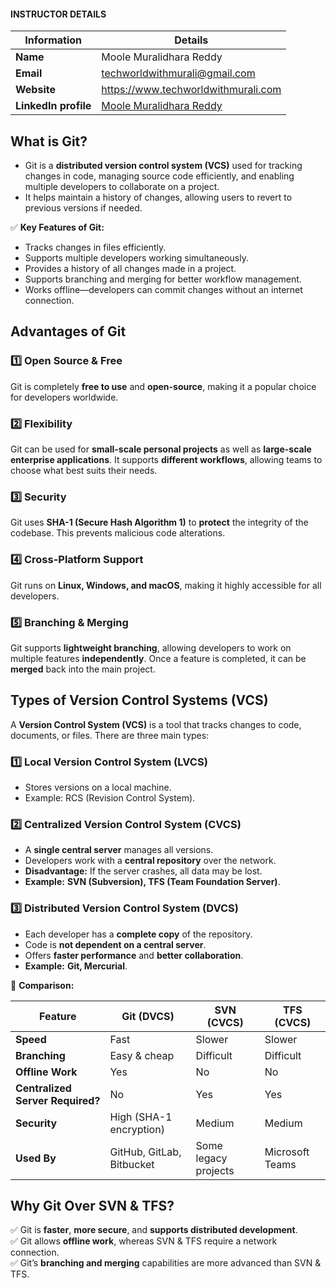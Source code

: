 #### INSTRUCTOR DETAILS

|  Information             | Details                                                                      |
|----------------------    |------------------------------------------------------------------------------|
| **Name**                 | Moole Muralidhara Reddy                                                      |
| **Email**                | techworldwithmurali@gmail.com                                                |
| **Website**              | https://www.techworldwithmurali.com               |
| **LinkedIn profile**     | [Moole Muralidhara Reddy](https://www.linkedin.com/in/moole-muralidhara-reddy) |

## **What is Git?**  
- Git is a **distributed version control system (VCS)** used for tracking changes in code, managing source code efficiently, and enabling multiple developers to collaborate on a project.
- It helps maintain a history of changes, allowing users to revert to previous versions if needed.

✅ **Key Features of Git:**  
- Tracks changes in files efficiently.  
- Supports multiple developers working simultaneously.  
- Provides a history of all changes made in a project.  
- Supports branching and merging for better workflow management.  
- Works offline—developers can commit changes without an internet connection.  

## **Advantages of Git**  

### 1️⃣ **Open Source & Free**  
Git is completely **free to use** and **open-source**, making it a popular choice for developers worldwide.  

### 2️⃣ **Flexibility**  
Git can be used for **small-scale personal projects** as well as **large-scale enterprise applications**. It supports **different workflows**, allowing teams to choose what best suits their needs.  

### 3️⃣ **Security**  
Git uses **SHA-1 (Secure Hash Algorithm 1)** to **protect** the integrity of the codebase. This prevents malicious code alterations.  

### 4️⃣ **Cross-Platform Support**  
Git runs on **Linux, Windows, and macOS**, making it highly accessible for all developers.  

### 5️⃣ **Branching & Merging**  
Git supports **lightweight branching**, allowing developers to work on multiple features **independently**. Once a feature is completed, it can be **merged** back into the main project.  

## **Types of Version Control Systems (VCS)**  

A **Version Control System (VCS)** is a tool that tracks changes to code, documents, or files. There are three main types:  

### 1️⃣ **Local Version Control System (LVCS)**  
- Stores versions on a local machine.  
- Example: RCS (Revision Control System).  

### 2️⃣ **Centralized Version Control System (CVCS)**  
- A **single central server** manages all versions.  
- Developers work with a **central repository** over the network.  
- **Disadvantage:** If the server crashes, all data may be lost.  
- **Example:** **SVN (Subversion), TFS (Team Foundation Server)**.  

### 3️⃣ **Distributed Version Control System (DVCS)**  
- Each developer has a **complete copy** of the repository.  
- Code is **not dependent on a central server**.  
- Offers **faster performance** and **better collaboration**.  
- **Example:** **Git, Mercurial**.  

📌 **Comparison:**  

| Feature  | Git (DVCS) | SVN (CVCS) | TFS (CVCS) |
|----------|------------|------------|------------|
| **Speed** | Fast | Slower | Slower |
| **Branching** | Easy & cheap | Difficult | Difficult |
| **Offline Work** | Yes | No | No |
| **Centralized Server Required?** | No | Yes | Yes |
| **Security** | High (SHA-1 encryption) | Medium | Medium |
| **Used By** | GitHub, GitLab, Bitbucket | Some legacy projects | Microsoft Teams |

## **Why Git Over SVN & TFS?**  
✅ Git is **faster**, **more secure**, and **supports distributed development**.  
✅ Git allows **offline work**, whereas SVN & TFS require a network connection.  
✅ Git’s **branching and merging** capabilities are more advanced than SVN & TFS.  
